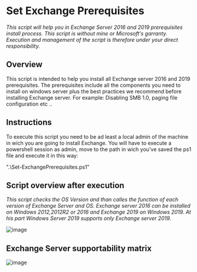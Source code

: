 # Set Exchange Prerequisites
*This script will help you in Exchange Server 2016 and 2019 prerequisites install process. This script is without mine or Microsoft's garranty. Execution and management of the script is therefore under your direct responsibility.*

## Overview

This script is intended to help you install all Exchange server 2016 and 2019 prerequisites. The prerequisites include all the components you need to install on windows server plus the best practices we recommend before installing Exchange server. For example: Disabling SMB 1.0, paging file configuration etc ..


## Instructions

To execute this script you need to be ad least a local admin of the machine in wich you are going to install Exchange.
You will have to execute a powershell session as admin, move to the path in wich you've saved the ps1 file and execute it in this way:

".\Set-ExchangePrerequisites.ps1"

## Script overview after execution

*This script checks the OS Version and than calles the function of each version of Exchange Server and OS. Exchange server 2016 can be installed on Windows 2012,2012R2 or 2016 and Exchange 2019 on Windows 2019. At his part Windows Server 2019 supports only Exchange server 2019.*

![image](https://user-images.githubusercontent.com/86245948/138175005-779c14c0-f060-4717-9282-d1292e59abc7.png)


## Exchange Server supportability matrix

![image](https://user-images.githubusercontent.com/86245948/138174515-4e304671-975c-44fb-b0a0-9c0494152af5.png)
